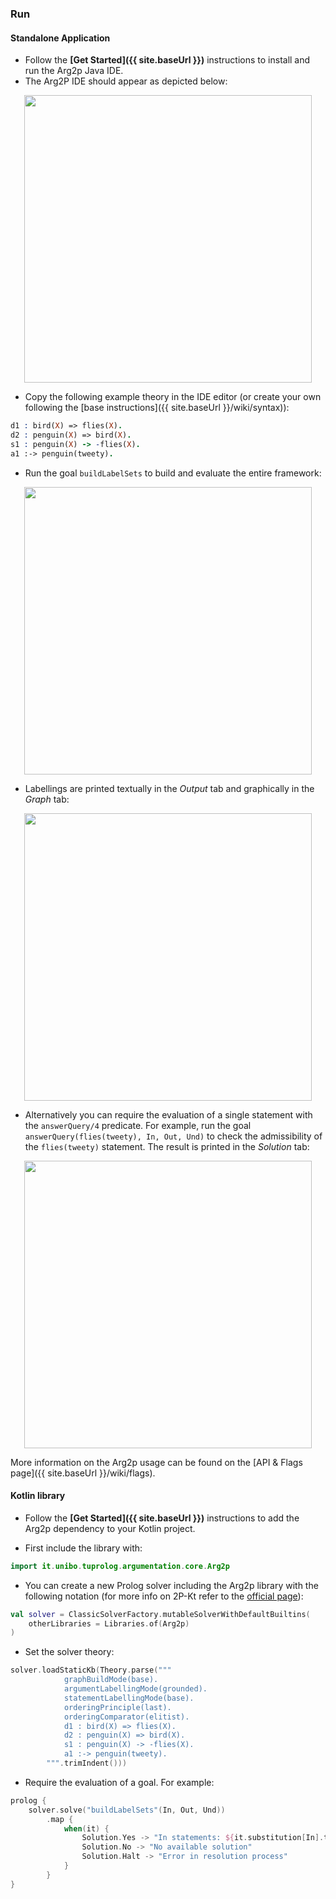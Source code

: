 ---
---

### Run

#### Standalone Application

- Follow the __[Get Started]({{ site.baseUrl }})__ instructions to install and run the Arg2p Java IDE.
- The Arg2P IDE should appear as depicted below:

<p align="center">
  <img width="460" src={{ 'assets/media/run1.png'|asset|scale(0.85)  }}>
</p>

- Copy the following example theory in the IDE editor (or create your own following the [base instructions]({{ site.baseUrl }}/wiki/syntax)):

```prolog
d1 : bird(X) => flies(X).
d2 : penguin(X) => bird(X).
s1 : penguin(X) -> -flies(X).
a1 :-> penguin(tweety).
```

- Run the goal `buildLabelSets` to build and evaluate the entire framework:

<p align="center">
  <img width="460" src={{ 'assets/media/run3.png'|asset|scale(0.85)  }}>
</p>

- Labellings are printed textually in the _Output_ tab and graphically in the _Graph_ tab:

<p align="center">
  <img width="460" src={{ 'assets/media/run4.png'|asset|scale(0.55)  }}>
</p>

- Alternatively you can require the evaluation of a single statement with the `answerQuery/4` predicate. For example, run the goal
`answerQuery(flies(tweety), In, Out, Und)` to check the admissibility of the `flies(tweety)` statement. The result is printed in the _Solution_ tab:

<p align="center">
  <img width="460" src={{ 'assets/media/run5.png'|asset|scale(0.85)  }}>
</p>

More information on the Arg2p usage can be found on the [API & Flags page]({{ site.baseUrl }}/wiki/flags).

#### Kotlin library

- Follow the __[Get Started]({{ site.baseUrl }})__ instructions to add the Arg2p dependency to your Kotlin project.

- First include the library with:
  
```kotlin
import it.unibo.tuprolog.argumentation.core.Arg2p
```

- You can create a new Prolog solver including the Arg2p library with the following notation (for more info on 2P-Kt refer to the [official page](https://gitlab.com/pika-lab/tuprolog/2p-in-kotlin)):

```kotlin
val solver = ClassicSolverFactory.mutableSolverWithDefaultBuiltins(
    otherLibraries = Libraries.of(Arg2p)
)
```

- Set the solver theory:

```kotlin
solver.loadStaticKb(Theory.parse("""
            graphBuildMode(base).
            argumentLabellingMode(grounded).
            statementLabellingMode(base).
            orderingPrinciple(last).
            orderingComparator(elitist).
            d1 : bird(X) => flies(X).
            d2 : penguin(X) => bird(X).
            s1 : penguin(X) -> -flies(X).
            a1 :-> penguin(tweety).
        """.trimIndent()))
```

- Require the evaluation of a goal. For example:

```kotlin
prolog {
    solver.solve("buildLabelSets"(In, Out, Und))
        .map { 
            when(it) {
                Solution.Yes -> "In statements: ${it.substitution[In].toString()}"
                Solution.No -> "No available solution"
                Solution.Halt -> "Error in resolution process"
            } 
        }
}
```





